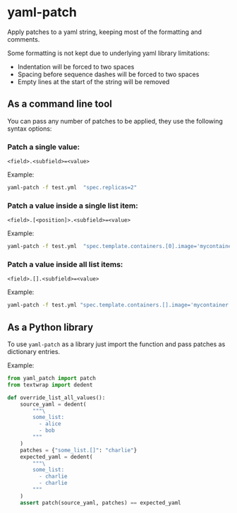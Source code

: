 # yaml-patch

Apply patches to a yaml string, keeping most of the formatting and comments.

Some formatting is not kept due to underlying yaml library limitations:
  - Indentation will be forced to two spaces
  - Spacing before sequence dashes will be forced to two spaces
  - Empty lines at the start of the string will be removed

## As a command line tool

You can pass any number of patches to be applied, they use the following syntax options:

### Patch a single value:
`<field>.<subfield>=<value>`

Example:
```bash
yaml-patch -f test.yml  "spec.replicas=2"
```

### Patch a value inside a single list item:
`<field>.[<position]>.<subfield>=<value>`

Example:
```bash
yaml-patch -f test.yml  "spec.template.containers.[0].image='mycontainer:latest'"
```

### Patch a value inside all list items:
`<field>.[].<subfield>=<value>`

Example:
```bash
yaml-patch -f test.yml "spec.template.containers.[].image='mycontainer:latest'"
```

## As a Python library

To use `yaml-patch` as a library just import the function and pass patches as dictionary entries.

Example:

```python
from yaml_patch import patch
from textwrap import dedent

def override_list_all_values():
    source_yaml = dedent(
        """\
        some_list:
          - alice
          - bob
        """
    )
    patches = {"some_list.[]": "charlie"}
    expected_yaml = dedent(
        """\
        some_list:
          - charlie
          - charlie
        """
    )
    assert patch(source_yaml, patches) == expected_yaml
```